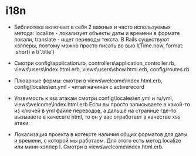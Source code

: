 # i18n

* Библиотека включает в себя 2 важных и часто используемых метода: localize - локализует объекты даты и времени в формате локали,
 translate - ищет переводы текста. 
 В Rails существуют хэлперы, поэтому можно просто писать во вью l(Time.now, format: :short) и t('.title') 
 
* Смотри config\application.rb, controllers\application_controller.rb, views\users\index.html.erb,
  views\users\show.html.erb, config/routes.rb
  
* Плюарные формы: смотри в views\welcome\index.html.erb, config\locales\en.yml - читай начиная с activerecord

* Уязвимость к xss атакам смотри config\locales\en.yml и ru/yml, views\welcome\index.html.erb
  Если вы просто записываете в какой-то из ключей в yml файле переводов, а дальше на странице где-то вызываете
  в качесвте html, то он у вас отработает в качестве xss атаки.
  
* Локализация проекта в котексте наличия общих форматов для даты и времени, с которой мы работаем.
  Для этого есть метод localize или мини-хэлпер l. Смотри в views\welcome\index.html.erb.

